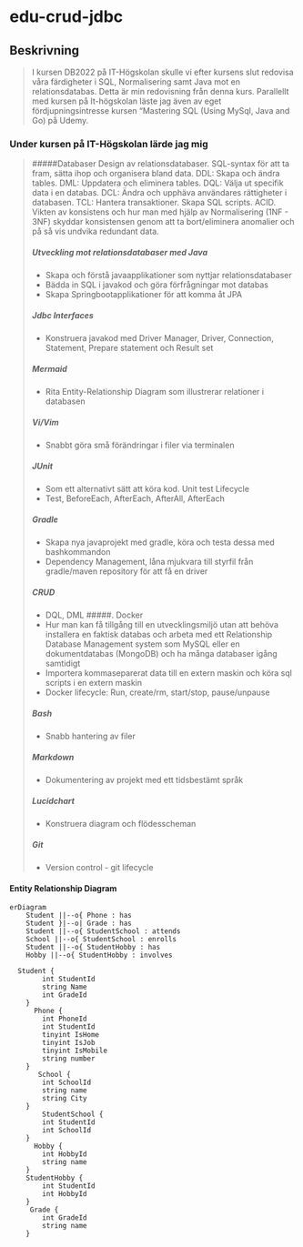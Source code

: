 # edu-crud-jdbc

## Beskrivning

>I kursen DB2022 på IT-Högskolan skulle vi efter kursens slut redovisa våra färdigheter i SQL, Normalisering samt Java mot en relationsdatabas. Detta är min redovisning från denna kurs. Parallellt med kursen på It-högskolan läste jag även av eget fördjupningsintresse kursen “Mastering SQL (Using MySql, Java and Go) på Udemy.

### Under kursen på IT-Högskolan lärde jag mig 

>#####Databaser
>Design av relationsdatabaser. SQL-syntax för att ta fram, sätta ihop och organisera bland data. DDL: Skapa och ändra tables. DML: Uppdatera och eliminera tables. DQL: Välja ut specifik data i en databas. DCL: Ändra och upphäva användares rättigheter i databasen. TCL: Hantera transaktioner. Skapa SQL scripts. ACID. Vikten av konsistens och hur man med hjälp av Normalisering (1NF - 3NF) skyddar konsistensen genom att ta bort/eliminera 
          anomalier och på så vis undvika redundant data.
>##### Utveckling mot relationsdatabaser med Java
> - Skapa och förstå javaapplikationer som nyttjar relationsdatabaser
> - Bädda in SQL i javakod och göra förfrågningar mot databas 
> - Skapa Springbootapplikationer för att komma åt JPA
>##### Jdbc Interfaces
> - Konstruera javakod med Driver Manager, Driver, Connection, Statement, Prepare statement och Result set
>##### Mermaid
> - Rita Entity-Relationship Diagram som illustrerar relationer i databasen
>##### Vi/Vim
> - Snabbt göra små förändringar i filer via terminalen
>##### JUnit
> - Som ett alternativt sätt att köra kod. Unit test Lifecycle
> - Test, BeforeEach, AfterEach, AfterAll, AfterEach
>##### Gradle 
> - Skapa nya javaprojekt med gradle, köra och testa dessa med bashkommandon
> - Dependency Management, låna mjukvara till styrfil från gradle/maven repository för att få en driver 
>##### CRUD
> - DQL, DML
>#####. Docker
> - Hur man kan få tillgång till en utvecklingsmiljö utan att behöva installera en faktisk databas och arbeta med ett Relationship Database Management system som MySQL eller en dokumentdatabas (MongoDB) och ha många databaser igång samtidigt
> - Importera kommaseparerat data till en extern maskin och köra sql scripts i en extern maskin
> - Docker lifecycle: Run, create/rm, start/stop, pause/unpause
>##### Bash
> - Snabb hantering av filer 
>##### Markdown
> - Dokumentering av projekt med ett tidsbestämt språk 
>##### Lucidchart
> - Konstruera diagram och flödesscheman 
>##### Git
> - Version control - git lifecycle

####  Entity Relationship Diagram

```mermaid
erDiagram
    Student ||--o{ Phone : has
    Student }|--o| Grade : has
    Student ||--o{ StudentSchool : attends
    School ||--o{ StudentSchool : enrolls
    Student ||--o{ StudentHobby : has
    Hobby ||--o{ StudentHobby : involves

  Student {
        int StudentId
        string Name
        int GradeId
    }
      Phone {
        int PhoneId
        int StudentId
        tinyint IsHome 
        tinyint IsJob
        tinyint IsMobile
        string number
    }
       School {
        int SchoolId
        string name
        string City
    }
        StudentSchool {
        int StudentId
        int SchoolId
    }
      Hobby {
        int HobbyId
        string name
    }
    StudentHobby {
        int StudentId
        int HobbyId
    }
     Grade {
        int GradeId
        string name
    }
```

